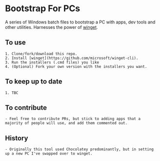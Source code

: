 # Bootstrap For PCs
A series of Windows batch files to bootstrap a PC with apps, dev tools and other utilities.
Harnesses the power of [winget](https://github.com/microsoft/winget-cli).

## To use
    1. Clone/fork/download this repo.
    2. Install [winget](https://github.com/microsoft/winget-cli).
	3. Run the installers (.cmd files) you like
    4. (Optional) Fork your own version with the installers you want.

## To keep up to date
    1. TBC

## To contribute
    - Feel free to contribute PRs, but stick to adding apps that a majority of people will use, and add them commented out. 

## History
    - Originally this tool used Chocolatey predominantly, but in setting up a new PC I've swapped over to winget. 
